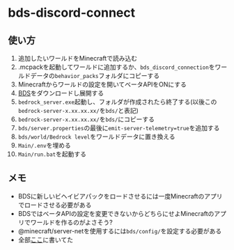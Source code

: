 # bds-discord-connect

## 使い方

1. 追加したいワールドをMinecraftで読み込む
1. .mcpackを起動してワールドに追加するか、`bds_discord_connection`をワールドデータの`behavior_packs`フォルダにコピーする
1. Minecraftからワールドの設定を開いてベータAPIをONにする
1. [BDS](https://www.minecraft.net/ja-jp/download/server/bedrock)をダウンロードし展開する
1. `bedrock_server.exe`起動し、フォルダが作成されたら終了する(以後この`bedrock-server-x.xx.xx.xx/`を`bds/`と表記)
1. `bedrock-server-x.xx.xx.xx/`を`bds/`にコピーする
1. `bds/server.properties`の最後に`emit-server-telemetry=true`を追加する
1. `bds/world/Bedrock level`をワールドデータに置き換える
1. `Main/.env`を埋める
1. `Main/run.bat`を起動する

## メモ

- BDSに新しいビヘイビアパックをロードさせるには一度Minecraftのアプリでロードさせる必要がある
- BDSではベータAPIの設定を変更できないからどちらにせよMinecraftのアプリでワールドを作るのがよさそう?
- @minecraft/server-netを使用するには`bds/config/`を設定する必要がある
- 全部[ここ](https://learn.microsoft.com/en-us/minecraft/creator/documents/scriptingservers?view=minecraft-bedrock-experimental)に書いてた
